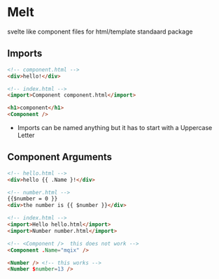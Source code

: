 # Melt
  svelte like component files for html/template standaard package

## Imports
```html
<!-- component.html -->
<div>hello!</div>
```
```html
<!-- index.html -->
<import>Component component.html</import>

<h1>component</h1>
<Component />
```
- Imports can be named anything but it has to start with a Uppercase Letter

## Component Arguments
```html
<!-- hello.html -->
<div>hello {{ .Name }!</div>
```
```html
<!-- number.html -->
{{$number = 0 }}
<div>the number is {{ $number }}</div>
```

```html
<!-- index.html -->
<import>Hello hello.html</import>
<import>Number number.html</import>

<!-- <Component />  this does not work -->
<Component .Name="mqix" />

<Number /> <!-- this works -->
<Number $number=13 />
```
